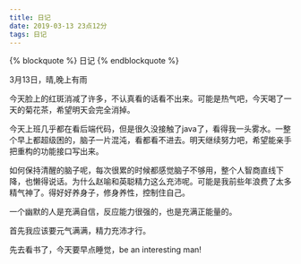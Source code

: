 ```yaml
---
title: 日记
date: 2019-03-13 23点12分
tags: 日记
---
```

{% blockquote %}
日记
{% endblockquote %}
<!-- more -->
3月13日，晴,晚上有雨

今天脸上的红斑消减了许多，不认真看的话看不出来。可能是热气吧，今天喝了一天的菊花茶，希望明天会完全消掉。

今天上班几乎都在看后端代码，但是很久没接触了java了，看得我一头雾水。一整个早上都超级困的，脑子一片混沌，看都看不进去。明天继续努力吧，希望能亲手把重构的功能接口写出来。

如何保持清醒的脑子呢，每次很累的时候都感觉脑子不够用，整个人智商直线下降，也懒得说话。为什么赵喻和英聪精力这么充沛呢。可能是我前些年浪费了太多精气神了。得好好养身子，修身养性，控制住自己。

一个幽默的人是充满自信，反应能力很强的，也是充满正能量的。

首先我应该要元气满满，精力充沛才行。

先去看书了，今天要早点睡觉，be an interesting man!